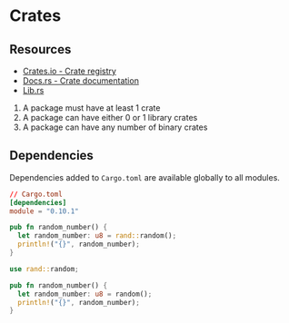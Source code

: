 # Crates

## Resources

- [Crates.io -  Crate registry](https://crates.io/)
- [Docs.rs - Crate documentation](https://docs.rs/)
- [Lib.rs](https://lib.rs/)

1. A package must have at least 1 crate
2. A package can have either 0 or 1 library crates
3. A package can have any number of binary crates

## Dependencies

Dependencies added to `Cargo.toml` are available globally to all modules.

```toml
// Cargo.toml
[dependencies]
module = "0.10.1"
```

```rs
pub fn random_number() {
  let random_number: u8 = rand::random();
  println!("{}", random_number);
}
```

```rs
use rand::random;

pub fn random_number() {
  let random_number: u8 = random();
  println!("{}", random_number);
}
```
